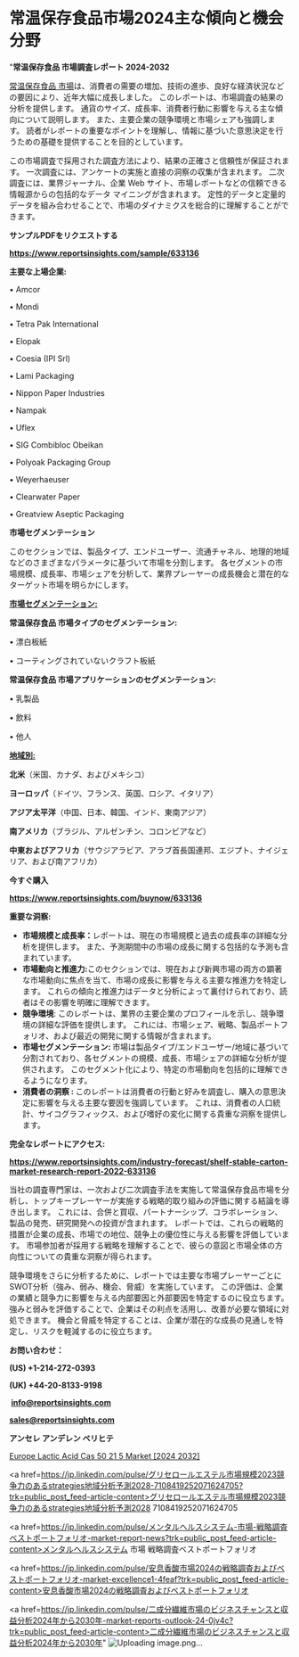 # 常温保存食品市場2024主な傾向と機会分野

"<strong>常温保存食品 市場調査レポート 2024-2032</strong>

<a href=https://www.reportsinsights.com/sample/633136>常温保存食品 市場</a>は、消費者の需要の増加、技術の進歩、良好な経済状況などの要因により、近年大幅に成長しました。 このレポートは、市場調査の結果の分析を提供します。 通貨のサイズ、成長率、消費者行動に影響を与える主な傾向について説明します。 また、主要企業の競争環境と市場シェアも強調します。 読者がレポートの重要なポイントを理解し、情報に基づいた意思決定を行うための基礎を提供することを目的としています。

この市場調査で採用された調査方法により、結果の正確さと信頼性が保証されます。 一次調査には、アンケートの実施と直接の洞察の収集が含まれます。 二次調査には、業界ジャーナル、企業 Web サイト、市場レポートなどの信頼できる情報源からの包括的なデータ マイニングが含まれます。 定性的データと定量的データを組み合わせることで、市場のダイナミクスを総合的に理解することができます。

<strong><b>サンプルPDFをリクエストする</b></strong>

<a href=https://www.reportsinsights.com/sample/633136><strong><u>https://www.reportsinsights.com/sample/633136</u></strong></a>

<strong>主要な上場企業:</strong>

• Amcor

• Mondi

• Tetra Pak International

• Elopak

• Coesia (IPI Srl)

• Lami Packaging

• Nippon Paper Industries

• Nampak

• Uflex

• SIG Combibloc Obeikan

• Polyoak Packaging Group

• Weyerhaeuser

• Clearwater Paper

• Greatview Aseptic Packaging

<strong>市場セグメンテーション</strong>

このセクションでは、製品タイプ、エンドユーザー、流通チャネル、地理的地域などのさまざまなパラメータに基づいて市場を分割します。 各セグメントの市場規模、成長率、市場シェアを分析して、業界プレーヤーの成長機会と潜在的なターゲット市場を明らかにします。

<strong><u>市場セグメンテーション</u></strong><strong><u>:</u></strong>

<strong>常温保存食品 市場タイプのセグメンテーション:</strong>

• 漂白板紙

• コーティングされていないクラフト板紙

<strong>常温保存食品 市場アプリケーションのセグメンテーション:</strong>

• 乳製品

• 飲料

• 他人

<strong><u>地域別</u></strong><strong><u>:</u></strong>

<strong>北米</strong>（米国、カナダ、およびメキシコ）

<strong>ヨーロッパ</strong>（ドイツ、フランス、英国、ロシア、イタリア）

<strong>アジア太平洋</strong>（中国、日本、韓国、インド、東南アジア）

<strong>南アメリカ</strong>（ブラジル、アルゼンチン、コロンビアなど）

<strong>中東およびアフリカ</strong>（サウジアラビア、アラブ首長国連邦、エジプト、ナイジェリア、および南アフリカ）

<strong>今すぐ購入</strong>

<a href=https://www.reportsinsights.com/buynow/633136><strong><u>https://www.reportsinsights.com/buynow/633136</u></strong></a>

<strong>重要な洞察:</strong>
<ul>
  <li><strong>市場規模と成長率：</strong>レポートは、現在の市場規模と過去の成長率の詳細な分析を提供します。 また、予測期間中の市場の成長に関する包括的な予測も含まれています。</li>
  <li><strong>市場動向と推進力:</strong>このセクションでは、現在および新興市場の両方の顕著な市場動向に焦点を当て、市場の成長に影響を与える主要な推進力を特定します。 これらの傾向と推進力はデータと分析によって裏付けられており、読者はその影響を明確に理解できます。</li>
  <li><strong>競争環境</strong>: このレポートは、業界の主要企業のプロフィールを示し、競争環境の詳細な評価を提供します。 これには、市場シェア、戦略、製品ポートフォリオ、および最近の開発に関する情報が含まれます。</li>
  <li><strong>市場セグメンテーション: </strong>市場は製品タイプ/エンドユーザー/地域に基づいて分割されており、各セグメントの規模、成長、市場シェアの詳細な分析が提供されます。 このセグメント化により、特定の市場動向を包括的に理解できるようになります。</li>
  <li><strong>消費者の洞察 : </strong>このレポートは消費者の行動と好みを調査し、購入の意思決定に影響を与える主要な要因を強調しています。 これは、消費者の人口統計、サイコグラフィックス、および嗜好の変化に関する貴重な洞察を提供します。</li>
</ul>
<strong>完全なレポートにアクセス:</strong>

<a href=https://www.reportsinsights.com/industry-forecast/shelf-stable-carton-market-research-report-2022-633136><strong><u><b>https://www.reportsinsights.com/industry-forecast/shelf-stable-carton-market-research-report-2022-633136</b></u></strong></a>

当社の調査専門家は、一次および二次調査手法を実施して常温保存食品市場を分析し、トップキープレーヤーが実施する戦略的取り組みの評価に関する結論を導き出します。 これには、合併と買収、パートナーシップ、コラボレーション、製品の発売、研究開発への投資が含まれます。 レポートでは、これらの戦略的措置が企業の成長、市場での地位、競争上の優位性に与える影響を評価しています。 市場参加者が採用する戦略を理解することで、彼らの意図と市場全体の方向性についての貴重な洞察が得られます。

競争環境をさらに分析するために、レポートでは主要な市場プレーヤーごとにSWOT分析（強み、弱み、機会、脅威）を実施しています。 この評価は、企業の業績と競争力に影響を与える内部要因と外部要因を特定するのに役立ちます。 強みと弱みを評価することで、企業はその利点を活用し、改善が必要な領域に対処できます。 機会と脅威を特定することは、企業が潜在的な成長の見通しを特定し、リスクを軽減するのに役立ちます。

<strong>お問い合わせ：</strong>

<strong>(US) +1-214-272-0393</strong>

<strong>(UK) +44-20-8133-9198</strong>

<strong> </strong><a href=info@reportsinsights.com><strong><u>info@reportsinsights.com</u></strong></a>

<a href=sales@reportsinsights.com><strong><u>sales@reportsinsights.com</u></strong></a>

<strong>アンセレ アンデレン ベリヒテ</strong>

<a href=https://www.linkedin.com/pulse/europe-lactic-acid-cas-50-21-5-market-in-depth-analysis-m9hbf/>Europe Lactic Acid Cas 50 21 5 Market [2024 2032]</a>

<a href=https://jp.linkedin.com/pulse/グリセロールエステル市場規模2023競争力のあるstrategies地域分析予測2028-7108419252071624705?trk=public_post_feed-article-content>グリセロールエステル市場規模2023競争力のあるstrategies地域分析予測2028 7108419252071624705</a>

<a href=https://jp.linkedin.com/pulse/メンタルヘルスシステム-市場-戦略調査ベストポートフォリオ-market-report-news?trk=public_post_feed-article-content>メンタルヘルスシステム 市場 戦略調査ベストポートフォリオ</a>

<a href=https://jp.linkedin.com/pulse/安息香酸市場2024の戦略調査およびベストポートフォリオ-market-excellence1-4feaf?trk=public_post_feed-article-content>安息香酸市場2024の戦略調査およびベストポートフォリオ</a>

<a href=https://jp.linkedin.com/pulse/二成分繊維市場のビジネスチャンスと収益分析2024年から2030年-market-reports-outlook-24-0jv4c?trk=public_post_feed-article-content>二成分繊維市場のビジネスチャンスと収益分析2024年から2030年</a>"
![Uploading image.png…]()
